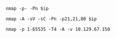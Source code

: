 ```
nmap -p- -Pn $ip
```

```
nmap -A -sV -sC -Pn -p21,21,80 $ip
```

```
nmap -p 1-65535 -T4 -A -v 10.129.67.150
```

